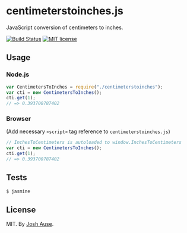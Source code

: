 # centimeterstoinches.js

JavaScript conversion of centimeters to inches.

[![Build Status](https://travis-ci.org/joshause/centimeterstoinches.svg?branch=master)](https://travis-ci.org/joshause/centimeterstoinches)
[![MIT license](http://img.shields.io/badge/license-MIT-brightgreen.svg)](http://opensource.org/licenses/MIT)

## Usage

### Node.js

```js
var CentimetersToInches = require("./centimeterstoinches");
var cti = new CentimetersToInches();
cti.get(1);
// => 0.393700787402
```

### Browser

(Add necessary `<script>` tag reference to `centimeterstoinches.js`)

```js
// InchesToCentimeters is autoloaded to window.InchesToCentimeters
var cti = new CentimetersToInches();
cti.get(1);
// => 0.393700787402
```

## Tests

```bash
$ jasmine
```

## License

MIT. By [Josh Ause](http://www.github.com/joshause).
